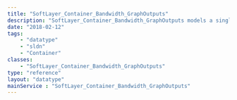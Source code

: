 ```yaml
---
title: "SoftLayer_Container_Bandwidth_GraphOutputs"
description: "SoftLayer_Container_Bandwidth_GraphOutputs models a single outbound object for a given bandwidth graph."
date: "2018-02-12"
tags:
    - "datatype"
    - "sldn"
    - "Container"
classes:
    - "SoftLayer_Container_Bandwidth_GraphOutputs"
type: "reference"
layout: "datatype"
mainService : "SoftLayer_Container_Bandwidth_GraphOutputs"
---
```

